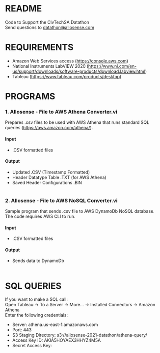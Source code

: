 # README
Code to Support the CivTechSA Datathon\
Send questions to datathon@allosense.com

# REQUIREMENTS
- Amazon Web Services access (https://console.aws.com)
- National Instruments LabVIEW 2020 (https://www.ni.com/en-us/support/downloads/software-products/download.labview.html)
- Tableau (https://www.tableau.com/products/desktop)

# PROGRAMS
### 1. Allosense - File to AWS Athena Converter.vi
  Prepares .csv files to be used with AWS Athena that runs standard SQL queries (https://aws.amazon.com/athena/).<br />
#### Input
  - .CSV formatted files<br />
#### Output
  - Updated .CSV (Timestamp Formatted)
  - Header Datatype Table .TXT (for AWS Athena)
  - Saved Header Configurations .BIN<br /><br />

### 2. Allosense - File to AWS NoSQL Converter.vi
  Sample program that sends .csv file to AWS DynamoDb NoSQL database. The code requires AWS CLI to run.<br />
#### Input
  - .CSV formatted files<br />
#### Output
  - Sends data to DynamoDb<br /><br />

# SQL QUERIES
If you want to make a SQL call:\
  Open Tableau -> To a Server -> More... -> Installed Connectors -> Amazon Athena\
Enter the following credentials:
- Server:               athena.us-east-1.amazonaws.com
- Port:                 443
- S3 Staging Directory: s3://allosense-2021-datathon/athena-query/
- Access Key ID:        AKIA5HOYAEX3HHYZ4M5A
- Secret Access Key:    
